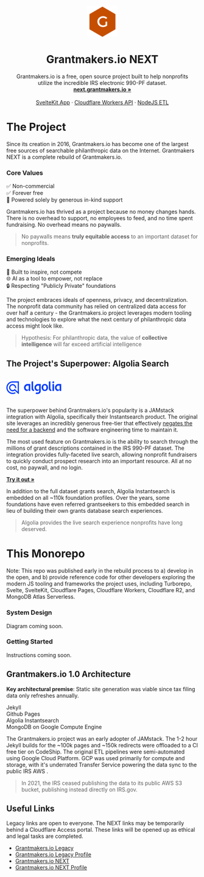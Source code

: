 <div align="center">
  <a href="https://next.grantmakers.io">
    <img src="./apps/web/static/logo.svg" alt="Logo" width="80" height="80">
  </a>

  <h1 align="center">Grantmakers.io NEXT</h1>

  <p align="center">
    Grantmakers.io is a free, open source project built to help nonprofits
    <br />
    utilize the incredible IRS electronic 990-PF dataset.
    <br />
    <a href="https://github.com/grantmakers/grantmakers-next/"><strong>next.grantmakers.io »</strong></a>
    <br />
    <br />
    <a href="https://github.com/grantmakers/grantmakers-next/tree/main/apps/web">SvelteKit App</a>
    ·
    <a href="https://github.com/grantmakers/grantmakers-next/tree/main/apps/api">Cloudflare Workers API</a>
    ·
    <a href="https://github.com/grantmakers/grantmakers-next/tree/main/apps/etl">NodeJS ETL</a>
  </p>
</div>

# The Project

Since its creation in 2016, Grantmakers.io has become one of the largest free sources of searchable philanthropic data on the Internet. Grantmakers NEXT is a complete rebuild of Grantmakers.io.

### Core Values

✅ Non-commercial  
✅ Forever free  
🎁 Powered solely by generous in-kind support

Grantmakers.io has thrived as a project because no money changes hands. There is no overhead to support, no employees to feed, and no time spent fundraising. No overhead means no paywalls.

> No paywalls means **truly equitable access** to an important dataset for nonprofits.

### Emerging Ideals

🌻 Built to inspire, not compete  
🌐 AI as a tool to empower, not replace  
🔒 Respecting "Publicly Private" foundations

The project embraces ideals of openness, privacy, and decentralization. The nonprofit data community has relied on centralized data access for over half a century - the Grantmakers.io project leverages modern tooling and technologies to explore what the next century of philanthropic data access might look like.

> Hypothesis: For philanthropic data, the value of **collective intelligence** will far exceed artificial intelligence

## The Project's Superpower: Algolia Search

<br />
<div align="left">
  <a href="https://www.algolia.com/" alt="Algolia Logo">
    <img src="./apps/web/src/lib/assets/images/Algolia-logo-blue-for-README.png" alt="Algolia Logo" width="144" height="33">
  </a>
</div>
<br />

The superpower behind Grantmakers.io's popularity is a JAMstack integration with Algolia, specifically their Instantsearch product. The original site leverages an incredibly generous free-tier that effectively [negates the need for a backend](https://stories.algolia.com/why-hosted-search-made-sense-for-grantmakers-io-8974f5ed6bd6) and the software engineering time to maintain it.

The most used feature on Grantmakers.io is the ability to search through the millions of grant descriptions contained in the IRS 990-PF dataset. The integration provides fully-faceted live search, allowing nonprofit fundraisers to quickly conduct prospect research into an important resource. All at no cost, no paywall, and no login.

<a href="https://www.grantmakers.io/search/grants/"><strong>Try it out »</strong></a>
<br />

In addition to the full dataset grants search, Algolia Instantsearch is embedded on all ~110k foundation profiles. Over the years, some foundations have even referred grantseekers to this embedded search in lieu of building their own grants database search experiences.

> Algolia provides the live search experience nonprofits have long deserved.

# This Monorepo

Note: This repo was published early in the rebuild process to a) develop in the open, and b) provide reference code for other developers exploring the modern JS tooling and frameworks the project uses, including Turborepo, Svelte, SvelteKit, Cloudflare Pages, Cloudflare Workers, Cloudflare R2, and MongoDB Atlas Serverless.

### System Design

Diagram coming soon.

### Getting Started

Instructions coming soon.

## Grantmakers.io 1.0 Architecture

**Key architectural premise**: Static site generation was viable since tax filing data only refreshes annually.

Jekyll  
Github Pages  
Algolia Instantsearch  
MongoDB on Google Compute Engine

The Grantmakers.io project was an early adopter of JAMstack. The 1-2 hour Jekyll builds for the ~100k pages and ~150k redirects were offloaded to a CI free tier on CodeShip. The original ETL pipelines were semi-automated using Google Cloud Platform. GCP was used primarily for compute and storage, with it's underrated Transfer Service powering the data sync to the public IRS AWS .

> In 2021, the IRS ceased publishing the data to its public AWS S3 bucket, publishing instead directly on IRS.gov.

## Useful Links

Legacy links are open to everyone. The NEXT links may be temporarily behind a Cloudflare Access portal. These links will be opened up as ethical and legal tasks are completed.

- [Grantmakers.io Legacy](https://www.grantmakers.io/)
- [Grantmakers.io Legacy Profile](https://www.grantmakers.io/profiles/v0/562618866-bill-and-melinda-gates-foundation/)
- [Grantmakers.io NEXT](https://next.grantmakers.io)
- [Grantmakers.io NEXT Profile](https://next.grantmakers.io/profiles/v1/562618866-bill-and-melinda-gates-foundation/)
